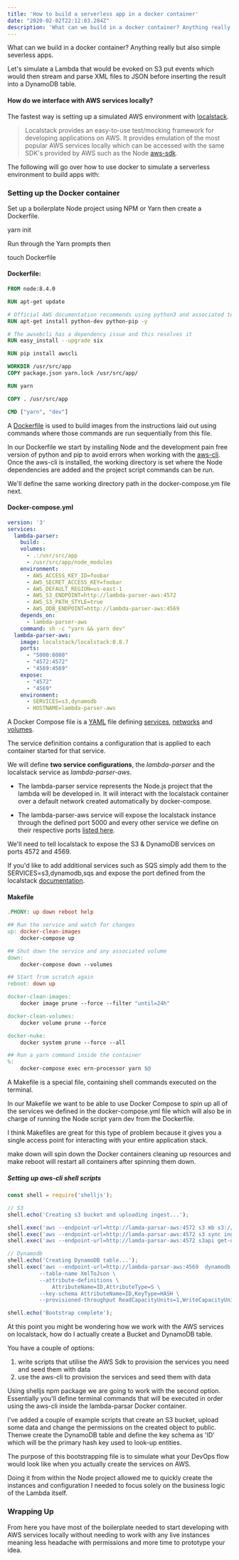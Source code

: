 ```yaml
---
title: 'How to build a serverless app in a docker container'
date: "2020-02-02T22:12:03.284Z"
description: 'What can we build in a docker container? Anything really but also simple severless apps'
---
```

What can we build in a docker container? Anything really but also simple severless apps.

Let's simulate a Lambda that would be evoked on S3 put events which would then stream and parse XML files to JSON before inserting the result into a DynamoDB table.

#### How do we interface with AWS services locally?

The fastest way is setting up a simulated AWS environment with [localstack](https://github.com/localstack/localstack).

> Localstack provides an easy-to-use test/mocking framework for developing applications on AWS. It provides emulation of the most popular AWS services locally which can be accessed with the same SDK's provided by AWS such as the Node [aws-sdk](https://aws.amazon.com/sdk-for-node-js/).

The following will go over how to use docker to simulate a serverless environment to build apps with:

### Setting up the Docker container

Set up a boilerplate Node project using NPM or Yarn then create a Dockerfile.

yarn init

Run through the Yarn prompts then


touch Dockerfile

#### Dockerfile:

```dockerfile
FROM node:8.4.0

RUN apt-get update

# Official AWS documentation recommends using python3 and associated tooling.That doesn't work, or at least it does not work as easily as advertised.
RUN apt-get install python-dev python-pip -y

# The awsebcli has a dependency issue and this resolves it
RUN easy_install --upgrade six

RUN pip install awscli

WORKDIR /usr/src/app
COPY package.json yarn.lock /usr/src/app/

RUN yarn

COPY . /usr/src/app

CMD ["yarn", "dev"]
```

A [Dockerfile](https://docs.docker.com/engine/reference/builder/) is used to build images from the instructions laid out using commands where those commands are run sequentially from this file.

In our Dockerfile we start by installing Node and the development pain free version of python and pip to avoid errors when working with the [aws-cli](https://aws.amazon.com/cli/). Once the aws-cli is installed, the working directory is set where the Node dependencies are added and the project script commands can be run.

We'll define the same working directory path in the docker-compose.ym file next.

#### Docker-compose.yml

```yaml
version: '3'
services:
  lambda-parser:
    build: .
    volumes:
      - .:/usr/src/app
      - /usr/src/app/node_modules
    environment:
      - AWS_ACCESS_KEY_ID=foobar
      - AWS_SECRET_ACCESS_KEY=foobar
      - AWS_DEFAULT_REGION=us-east-1
      - AWS_S3_ENDPOINT=http://lambda-parser-aws:4572
      - AWS_S3_PATH_STYLE=true
      - AWS_DDB_ENDPOINT=http://lambda-parser-aws:4569
    depends_on:
      - lambda-parser-aws
    command: sh -c "yarn && yarn dev"
  lambda-parser-aws:
    image: localstack/localstack:0.8.7
    ports:
      - "5000:8080"
      - "4572:4572"
      - "4569:4569"
    expose:
      - "4572"
      - "4569"
    environment:
      - SERVICES=s3,dynamodb
      - HOSTNAME=lambda-parser-aws

```

A Docker Compose file is a [YAML](http://yaml.org/) file defining [services](https://docs.docker.com/compose/compose-file/#service-configuration-reference), [networks](https://docs.docker.com/compose/compose-file/#network-configuration-reference) and [volumes](https://docs.docker.com/compose/compose-file/#volume-configuration-reference).

The service definition contains a configuration that is applied to each container started for that service.

We will define __two service configurations__, the *lambda-parser* and the localstack service as *lambda-parser-aws*.

- The lambda-parser service  represents the Node.js project that the lambda will be developed in. It will interact with the localstack container over a default network created automatically by docker-compose.

- The lambda-parser-aws service will expose the localstack instance through the defined port 5000 and every other service we define on their respective ports [listed here](https://github.com/localstack/localstack#overview).

We'll need to tell localstack to expose the S3 & DynamoDB services on ports 4572 and 4569.

If you'd like to add additional services such as SQS simply add them to the SERVICES=s3,dynamodb,sqs and expose the port defined from the localstack [documentation](https://github.com/localstack/localstack#overview).

#### Makefile

```makefile
.PHONY: up down reboot help

## Run the service and watch for changes
up: docker-clean-images
	docker-compose up

## Shut down the service and any associated volume
down:
	docker-compose down --volumes

## Start from scratch again
reboot: down up

docker-clean-images:
	docker image prune --force --filter "until=24h"

docker-clean-volumes:
	docker volume prune --force

docker-nuke:
	docker system prune --force --all

## Run a yarn command inside the container
%:
	docker-compose exec ern-processor yarn $@

```

A Makefile is a special file, containing shell commands executed on the terminal.

In our Makefile we want to be able to use Docker Compose to spin up all of the services we defined in the docker-compose.yml file which will also be in charge of running the Node script yarn dev from the Dockerfile.

I think Makefiles are great for this type of problem because it gives you a single access point for interacting with your entire application stack.

make down will spin down the Docker containers cleaning up resources and make reboot will restart all containers after spinning them down.

##### Setting up aws-cli shell scripts

```javascript
const shell = require('shelljs');

// S3
shell.echo('Creating s3 bucket and uploading ingest...');

shell.exec('aws --endpoint-url=http://lamda-parsar-aws:4572 s3 mb s3://my-bucket');
shell.exec('aws --endpoint-url=http://lamda-parsar-aws:4572 s3 sync ingest s3://my-bucket --acl public-read');
shell.exec('aws --endpoint-url=http://lamda-parsar-aws:4572 s3api get-object-acl --bucket my-bucket --key my-xml-file.xml');

// Dynamodb
shell.echo('Creating DynamoDB table...');
shell.exec('aws --endpoint-url=http://lambda-parsar-aws:4569  dynamodb create-table \
          --table-name XmlToJson \
          --attribute-definitions \
              AttributeName=ID,AttributeType=S \
          --key-schema AttributeName=ID,KeyType=HASH \
          --provisioned-throughput ReadCapacityUnits=1,WriteCapacityUnits=1');

shell.echo('Bootstrap complete');
```

At this point you might be wondering how we work with the AWS services on localstack, how do I actually create a Bucket and DynamoDB table.

You have a couple of options:

1. write scripts that utilise the AWS Sdk to provision the services you need and seed them with data
2. use the aws-cli to provision the services and seed them with data

Using shelljs npm package we are going to work with the second option. Essentially you'll define terminal commands that will be executed in order using the aws-cli inside the lambda-parsar Docker container.

I've added a couple of example scripts that create an S3 bucket, upload some data and change the permissions on the created object to public. Thenwe create the DynamoDB table and define the key schema as 'ID' which will be the primary hash key used to look-up entities.

The purpose of this bootstrapping file is to simulate what your DevOps flow would look like when you actually create the services on AWS.

Doing it from within the Node project allowed me to quickly create the instances and configuration I needed to focus solely on the business logic of the Lambda itself.

### Wrapping Up

From here you have most of the boilerplate needed to start developing with AWS services locally without needing to work with any live instances meaning less headache with permissions and more time to prototype your idea.

